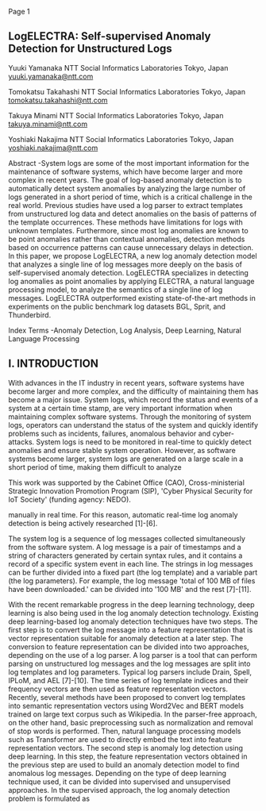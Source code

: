 Page 1

## LogELECTRA: Self-supervised Anomaly Detection for Unstructured Logs

Yuuki Yamanaka NTT Social Informatics Laboratories Tokyo, Japan yuuki.yamanaka@ntt.com

Tomokatsu Takahashi NTT Social Informatics Laboratories Tokyo, Japan tomokatsu.takahashi@ntt.com

Takuya Minami NTT Social Informatics Laboratories Tokyo, Japan takuya.minami@ntt.com

Yoshiaki Nakajima NTT Social Informatics Laboratories Tokyo, Japan yoshiaki.nakajima@ntt.com

Abstract -System logs are some of the most important information for the maintenance of software systems, which have become larger and more complex in recent years. The goal of log-based anomaly detection is to automatically detect system anomalies by analyzing the large number of logs generated in a short period of time, which is a critical challenge in the real world. Previous studies have used a log parser to extract templates from unstructured log data and detect anomalies on the basis of patterns of the template occurrences. These methods have limitations for logs with unknown templates. Furthermore, since most log anomalies are known to be point anomalies rather than contextual anomalies, detection methods based on occurrence patterns can cause unnecessary delays in detection. In this paper, we propose LogELECTRA, a new log anomaly detection model that analyzes a single line of log messages more deeply on the basis of self-supervised anomaly detection. LogELECTRA specializes in detecting log anomalies as point anomalies by applying ELECTRA, a natural language processing model, to analyze the semantics of a single line of log messages. LogELECTRA outperformed existing state-of-the-art methods in experiments on the public benchmark log datasets BGL, Sprit, and Thunderbird.

Index Terms -Anomaly Detection, Log Analysis, Deep Learning, Natural Language Processing

## I. INTRODUCTION

With advances in the IT industry in recent years, software systems have become larger and more complex, and the difficulty of maintaining them has become a major issue. System logs, which record the status and events of a system at a certain time stamp, are very important information when maintaining complex software systems. Through the monitoring of system logs, operators can understand the status of the system and quickly identify problems such as incidents, failures, anomalous behavior and cyber-attacks. System logs is need to be monitored in real-time to quickly detect anomalies and ensure stable system operation. However, as software systems become larger, system logs are generated on a large scale in a short period of time, making them difficult to analyze

This work was supported by the Cabinet Office (CAO), Cross-ministerial Strategic Innovation Promotion Program (SIP), 'Cyber Physical Security for IoT Society' (funding agency: NEDO).

manually in real time. For this reason, automatic real-time log anomaly detection is being actively researched [1]-[6].

The system log is a sequence of log messages collected simultaneously from the software system. A log message is a pair of timestamps and a string of characters generated by certain syntax rules, and it contains a record of a specific system event in each line. The strings in log messages can be further divided into a fixed part (the log template) and a variable part (the log parameters). For example, the log message 'total of 100 MB of files have been downloaded.' can be divided into '100 MB' and the rest [7]-[11].

With the recent remarkable progress in the deep learning technology, deep learning is also being used in the log anomaly detection technology. Existing deep learning-based log anomaly detection techniques have two steps. The first step is to convert the log message into a feature representation that is vector representation suitable for anomaly detection at a later step. The conversion to feature representation can be divided into two approaches, depending on the use of a log parser. A log parser is a tool that can perform parsing on unstructured log messages and the log messages are split into log templates and log parameters. Typical log parsers include Drain, Spell, IPLoM, and AEL [7]-[10]. The time series of log template indices and their frequency vectors are then used as feature representation vectors. Recently, several methods have been proposed to convert log templates into semantic representation vectors using Word2Vec and BERT models trained on large text corpus such as Wikipedia. In the parser-free approach, on the other hand, basic preprocessing such as normalization and removal of stop words is performed. Then, natural language processing models such as Transformer are used to directly embed the text into feature representation vectors. The second step is anomaly log detection using deep learning. In this step, the feature representation vectors obtained in the previous step are used to build an anomaly detection model to find anomalous log messages. Depending on the type of deep learning technique used, it can be divided into supervised and unsupervised approaches. In the supervised approach, the log anomaly detection problem is formulated as